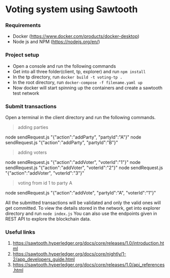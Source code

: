 # Voting system using Sawtooth
### Requirements
 - Docker (https://www.docker.com/products/docker-desktop)
 - Node js and NPM (https://nodejs.org/en/)
### Project setup
 - Open a console and run the following commands
 - Get into all three folder(client, tp, explorer) and run `npm install` 
 - In the tp directory, run `docker build -t voting-tp .`
 - In the root directory, run `docker-compose -f filename.yaml up` 
 - Now docker will start spinning up the containers and create a sawtooth test network
### Submit transactions
Open a terminal in the client directory and run the following commands.

> adding parties

node sendRequest.js "{"action":"addParty", "partyId":"A"}"
node sendRequest.js "{"action":"addParty", "partyId":"B"}"

> adding voters

node sendRequest.js "{"action":"addVoter", "voterId":"1"}"
node sendRequest.js "{"action":"addVoter", "voterId":"2"}"
node sendRequest.js "{"action":"addVoter", "voterId":"3"}"

> voting from id 1 to party A

node sendRequest.js "{"action":"addVote", "partyId":"A", "voterId":"1"}"

All the submitted transactions will be validated and only the valid ones will get committed. To view the details stored in the network, get into explorer directory and run `node index.js`
You can also use the endpoints given in REST API to explore the blockchain data.

### Useful links

 1. https://sawtooth.hyperledger.org/docs/core/releases/1.0/introduction.html
 2. https://sawtooth.hyperledger.org/docs/core/nightly/1-2/app_developers_guide.html
 3. https://sawtooth.hyperledger.org/docs/core/releases/1.0/api_references.html
